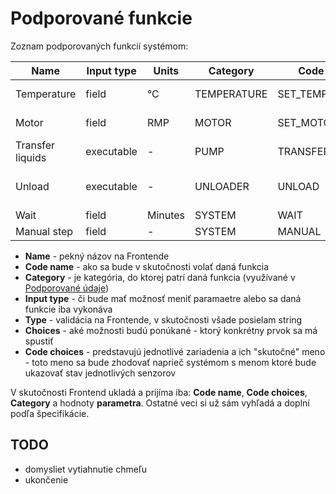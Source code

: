 ---
---

# Podporované funkcie

Zoznam podporovaných funkcií systémom:

| Name             | Input type | Units   | Category    | Code name        | Type   | Choices                          | Code choices                    |
| ---------------- | ---------- | ------- | ----------- | ---------------- | ------ | -------------------------------- | ------------------------------- |
| Temperature      | field      | °C      | TEMPERATURE | SET_TEMPERATURE  | float  | Chamber 1, Chamber 2             | TEMP_1, TEMP_2                  |
| Motor            | field      | RMP     | MOTOR       | SET_MOTOR_SPEED  | float  | Motor 1, Motor 2                 | MOTOR_1, MOTOR_2                |
| Transfer liquids | executable | -       | PUMP        | TRANSFER_LIQUIDS | -      | Pump 1                           | PUMP_1                          |
| Unload           | executable | -       | UNLOADER    | UNLOAD           | -      | Fermentables, Yeast, Hops, Other | FERMENTABLE, YEAST, HOPS, OTHER |
| Wait             | field      | Minutes | SYSTEM      | WAIT             | float  | -                                | -                               |
| Manual step      | field      | -       | SYSTEM      | MANUAL           | string | -                                | -                               |

- **Name** - pekný názov na Frontende
- **Code name** - ako sa bude v skutočnosti volať daná funkcia
- **Category** - je kategória, do ktorej patrí daná funkcia (využívané v [Podporované údaje](./supported-data.md))
- **Input type** - či bude mať možnosť meniť paramaetre alebo sa daná funkcie iba vykonáva
- **Type** - validácia na Frontende, v skutočnosti všade posielam string
- **Choices** - aké možnosti budú ponúkané - ktorý konkrétny prvok sa má spustiť
- **Code choices** - predstavujú jednotlivé zariadenia a ich "skutočné" meno - toto meno sa bude zhodovať naprieč systémom s menom ktoré bude ukazovať stav jednotlivých senzorov

V skutočnosti Frontend ukladá a prijíma iba: **Code name**, **Code choices**, **Category** a hodnoty **parametra**. Ostatné veci si už sám vyhľadá a doplní podľa špecifikácie.

## TODO

- domysliet vytiahnutie chmeľu
- ukončenie
